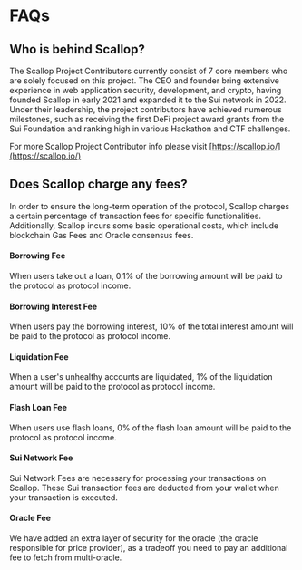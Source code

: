 # FAQs

## Who is behind Scallop?

The Scallop Project Contributors currently consist of 7 core members who are solely focused on this project. The CEO and founder bring extensive experience in web application security, development, and crypto, having founded Scallop in early 2021 and expanded it to the Sui network in 2022. Under their leadership, the project contributors have achieved numerous milestones, such as receiving the first DeFi project award grants from the Sui Foundation and ranking high in various Hackathon and CTF challenges.

For more Scallop Project Contributor info please visit​ [https://scallop.io/](https://scallop.io/)

## Does Scallop charge any fees?

In order to ensure the long-term operation of the protocol, Scallop charges a certain percentage of transaction fees for specific functionalities. Additionally, Scallop incurs some basic operational costs, which include blockchain Gas Fees and Oracle consensus fees.

#### Borrowing Fee

When users take out a loan, 0.1% of the borrowing amount will be paid to the protocol as protocol income.

#### Borrowing Interest Fee

When users pay the borrowing interest, 10% of the total interest amount will be paid to the protocol as protocol income.

#### Liquidation Fee

When a user's unhealthy accounts are liquidated, 1% of the liquidation amount will be paid to the protocol as protocol income.

#### Flash Loan Fee

When users use flash loans, 0% of the flash loan amount will be paid to the protocol as protocol income.

#### Sui Network Fee

Sui Network Fees are necessary for processing your transactions on Scallop. These Sui transaction fees are deducted from your wallet when your transaction is executed.

#### Oracle Fee

We have added an extra layer of security for the oracle (the oracle responsible for price provider), as a tradeoff you need to pay an additional fee to fetch from multi-oracle.
